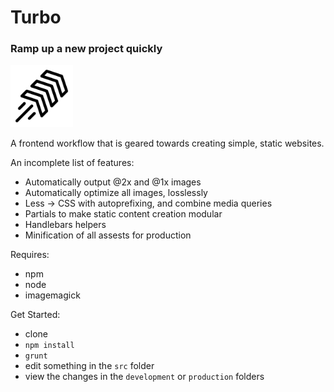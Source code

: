 # Turbo
### Ramp up a new project quickly

<img src='https://raw.githubusercontent.com/crismanNoble/turbo/master/icon_12193.png' width="100">

A frontend workflow that is geared towards creating simple, static websites.

An incomplete list of features:
* Automatically output @2x and @1x images
* Automatically optimize all images, losslessly
* Less -> CSS with autoprefixing, and combine media queries
* Partials to make static content creation modular
* Handlebars helpers
* Minification of all assests for production

Requires:
* npm
* node
* imagemagick

Get Started:
* clone
* `npm install`
* `grunt`
* edit something in the `src` folder
* view the changes in the `development` or `production` folders


